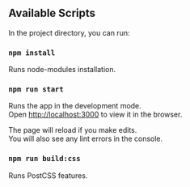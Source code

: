## Available Scripts

In the project directory, you can run:

### `npm install`

Runs node-modules installation.

### `npm run start`

Runs the app in the development mode.<br />
Open [http://localhost:3000](http://localhost:3000) to view it in the browser.

The page will reload if you make edits.<br />
You will also see any lint errors in the console.

### `npm run build:css`

Runs PostCSS features.

